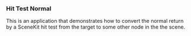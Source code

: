 ### Hit Test Normal

This is an application that demonstrates how to convert the normal return by a SceneKit hit test from the target to some other node in the the scene.
